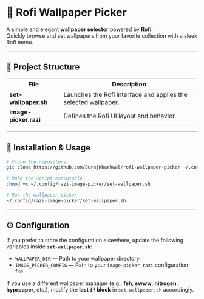 # 🌄 Rofi Wallpaper Picker

A simple and elegant **wallpaper selector** powered by **Rofi**.  
Quickly browse and set wallpapers from your favorite collection with a sleek Rofi menu.

---

## 📁 Project Structure

| File | Description |
|------|--------------|
| **set-wallpaper.sh** | Launches the Rofi interface and applies the selected wallpaper. |
| **image-picker.razi** | Defines the Rofi UI layout and behavior. |

---

## 🚀 Installation & Usage

```bash
# Clone the repository
git clone https://github.com/SurajKharkwal/rofi-wallpaper-picker ~/.config/razi-image-picker

# Make the script executable
chmod +x ~/.config/razi-image-picker/set-wallpaper.sh

# Run the wallpaper picker
~/.config/razi-image-picker/set-wallpaper.sh
```

---

## ⚙️ Configuration

If you prefer to store the configuration elsewhere, update the following variables inside **`set-wallpaper.sh`**:

- `WALLPAPER_DIR` — Path to your wallpaper directory.  
- `IMAGE_PICKER_CONFIG` — Path to your `image-picker.razi` configuration file.

If you use a different wallpaper manager (e.g., **feh**, **swww**, **nitrogen**, **hyprpaper**, etc.), modify the **last `if` block** in `set-wallpaper.sh` accordingly.
